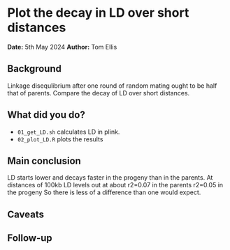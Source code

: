 # Plot the decay in LD over short distances

**Date:** 5th May 2024
**Author:** Tom Ellis

## Background

Linkage disequlibrium after one round of random mating ought to be half that of
parents. Compare the decay of LD over short distances.

## What did you do?

- `01_get_LD.sh` calculates LD in plink.
- `02_plot_LD.R` plots the results

## Main conclusion

LD starts lower and decays faster in the progeny than in the parents.
At distances of 100kb LD levels out at about
    r2=0.07 in the parents
    r2=0.05 in the progeny
So there is less of a difference than one would expect.

## Caveats

## Follow-up